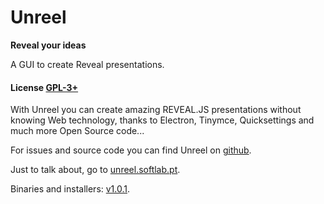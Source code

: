 # Unreel

**Reveal your ideas**

A GUI to create Reveal presentations.

#### License [GPL-3+](LICENSE)

With Unreel you can create amazing REVEAL.JS presentations without knowing Web technology, thanks to Electron, Tinymce, Quicksettings and much more Open Source code...

For issues and source code you can find Unreel on [github](https://github.com/linux-man/unreel).

Just to talk about, go to [unreel.softlab.pt](http://unreel.softlab.pt).

Binaries and installers: [v1.0.1](https://github.com/linux-man/unreel/releases).
